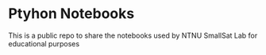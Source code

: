 # Ptyhon Notebooks
This is a public repo to share the notebooks used by NTNU SmallSat Lab for educational purposes
